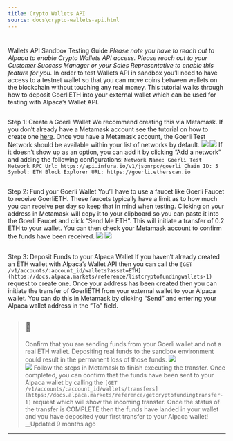 ```yaml
---
title: Crypto Wallets API
source: docs\crypto-wallets-api.html
---
```


# 
Wallets API Sandbox Testing Guide
[](crypto-wallets-api.html#wallets-api-sandbox-testing-guide)
_Please note you have to reach out to Alpaca to enable Crypto Wallets API access. Please reach out to your Customer Success Manager or your Sales Representative to enable this feature for you._
In order to test Wallets API in sandbox you’ll need to have access to a testnet wallet so that you can move coins between wallets on the blockchain without touching any real money. This tutorial walks through how to deposit GoerliETH into your external wallet which can be used for testing with Alpaca’s Wallet API.
## 
Step 1: Create a Goerli Wallet
[](crypto-wallets-api.html#step-1-create-a-goerli-wallet)
We recommend creating this via Metamask. If you don’t already have a Metamask account see the tutorial on how to create one [here](https://www.howtogeek.com/800641/how-to-add-a-metamask-wallet-to-iphone-or-android/). Once you have a Metamask account, the Goerli Test Network should be available within your list of networks by default.
![](https://files.readme.io/62daee5b67f381765f6352f74cb44f1b26ac860ddb5f96f5bddfb874872d67b6-goerli_wallet.png) ![](https://files.readme.io/11ad1581505f03f64fa854641885a6415fefc14275e645627eb8f8d7123333c0-select_goerli.png)
If it doesn’t show up as an option, you can add it by clicking “Add a network” and adding the following configurations:
`Network Name: Goerli Test Network RPC Url: https://api.infura.io/v1/jsonrpc/goerli Chain ID: 5 Symbol: ETH Block Explorer URL: https://goerli.etherscan.io`
## 
Step 2: Fund your Goerli Wallet
[](crypto-wallets-api.html#step-2-fund-your-goerli-wallet)
You’ll have to use a faucet like Goerli Faucet to receive GoerliETH. These faucets typically have a limit as to how much you can receive per day so keep that in mind when testing. Clicking on your address in Metamask will copy it to your clipboard so you can paste it into the Goerli Faucet and click “Send Me ETH”. This will initiate a transfer of 0.2 ETH to your wallet. You can then check your Metamask account to confirm the funds have been received.
![](https://files.readme.io/cf7cf984924484591576e9d6b523d944d60607aa07376727f2bb58199d373dbc-address.png) ![](https://files.readme.io/44d093e5282d6de204a8859787c3708f20f2634440eb44c00ba03e25b4f86d8c-GOERLI_FAUCET.png)
## 
Step 3: Deposit Funds to your Alpaca Wallet
[](crypto-wallets-api.html#step-3-deposit-funds-to-your-alpaca-wallet)
If you haven’t already created an ETH wallet with Alpaca’s Wallet API then you can call the `[GET /v1/accounts/:account_id/wallets?asset=ETH](https://docs.alpaca.markets/reference/listcryptofundingwallets-1)` request to create one. Once your address has been created then you can initiate the transfer of GoerliETH from your external wallet to your Alpaca wallet. You can do this in Metamask by clicking “Send” and entering your Alpaca wallet address in the “To” field.
> ## 🚧
> 
> Confirm that you are sending funds from your Goerli wallet and not a real ETH wallet. Depositing real funds to the sandbox environment could result in the permanent loss of those funds.
![](https://files.readme.io/2d46991a5e7f79099df64562ea16089f341a529bf184a99f000269f8e0e541eb-send.png)   
![](https://files.readme.io/1828501dc787cea90074bd989df37ecb0d6581534d8f23feca5e03edde09998a-send_to.png)
Follow the steps in Metamask to finish executing the transfer. Once completed, you can confirm that the funds have been sent to your Alpaca wallet by calling the `[GET /v1/accounts/:account_id/wallets/transfers](https://docs.alpaca.markets/reference/getcryptofundingtransfer-1)` request which will show the incoming transfer. 
Once the status of the transfer is COMPLETE then the funds have landed in your wallet and you have deposited your first transfer to your Alpaca wallet!
__Updated 9 months ago
* * *
